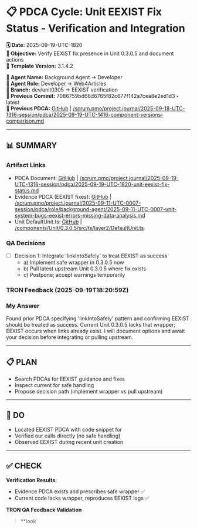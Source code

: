 # 📋 **PDCA Cycle: Unit EEXIST Fix Status - Verification and Integration**

**🗓️ Date:** 2025-09-19-UTC-1820  
**🎯 Objective:** Verify EEXIST fix presence in Unit 0.3.0.5 and document actions  
**🎯 Template Version:** 3.1.4.2  

**👤 Agent Name:** Background Agent → Developer  
**👤 Agent Role:** Developer → Web4Articles  
**👤 Branch:** dev/unit0305 → EEXIST verification  
**📎 Previous Commit:** 7086759bd66d6765f82c677f142a7cea8e2ed1d3 - latest  
**🔗 Previous PDCA:** [GitHub](https://github.com/Cerulean-Circle-GmbH/Web4Articles/blob/dev/unit0305/scrum.pmo/project.journal/2025-09-18-UTC-1316-session/pdca/2025-09-19-UTC-1416-component-versions-comparison.md) | [/scrum.pmo/project.journal/2025-09-18-UTC-1316-session/pdca/2025-09-19-UTC-1416-component-versions-comparison.md](../../2025-09-18-UTC-1316-session/pdca/2025-09-19-UTC-1416-component-versions-comparison.md)

---

## **📊 SUMMARY**

### **Artifact Links**
- PDCA Document: [GitHub](https://github.com/Cerulean-Circle-GmbH/Web4Articles/blob/dev/unit0305/scrum.pmo/project.journal/2025-09-19-UTC-1316-session/pdca/2025-09-19-UTC-1820-unit-eexist-fix-status.md) | [/scrum.pmo/project.journal/2025-09-19-UTC-1316-session/pdca/2025-09-19-UTC-1820-unit-eexist-fix-status.md](scrum.pmo/project.journal/2025-09-19-UTC-1316-session/pdca/2025-09-19-UTC-1820-unit-eexist-fix-status.md)
- Evidence PDCA (EEXIST fixes): [GitHub](https://github.com/Cerulean-Circle-GmbH/Web4Articles/blob/dev/req0305/scrum.pmo/project.journal/2025-09-11-UTC-0007-session/pdca/role/background-agent/2025-09-11-UTC-0007-unit-system-bugs-eexist-errors-missing-data-analysis.md) | [/scrum.pmo/project.journal/2025-09-11-UTC-0007-session/pdca/role/background-agent/2025-09-11-UTC-0007-unit-system-bugs-eexist-errors-missing-data-analysis.md](../../2025-09-11-UTC-0007-session/pdca/role/background-agent/2025-09-11-UTC-0007-unit-system-bugs-eexist-errors-missing-data-analysis.md)
- Unit DefaultUnit.ts: [GitHub](https://github.com/Cerulean-Circle-GmbH/Web4Articles/blob/dev/unit0305/components/Unit/0.3.0.5/src/ts/layer2/DefaultUnit.ts) | [/components/Unit/0.3.0.5/src/ts/layer2/DefaultUnit.ts](../../../components/Unit/0.3.0.5/src/ts/layer2/DefaultUnit.ts)

### **QA Decisions**
- [ ] Decision 1: Integrate 'linkIntoSafely' to treat EEXIST as success
  - a) Implement safe wrapper in 0.3.0.5 now
  - b) Pull latest upstream Unit 0.3.0.5 where fix exists
  - c) Postpone; accept warnings temporarily

### **TRON Feedback (2025-09-19T18:20:59Z)**


### **My Answer**
Found prior PDCA specifying 'linkIntoSafely' pattern and confirming EEXIST should be treated as success. Current Unit 0.3.0.5 lacks that wrapper; EEXIST occurs when links already exist. I will document options and await your decision before integrating or pulling upstream.

---

## **📋 PLAN**
- Search PDCAs for EEXIST guidance and fixes
- Inspect current  for safe handling
- Propose decision path (implement wrapper vs pull upstream)

---

## **🔧 DO**
- Located EEXIST PDCA with code snippet for 
- Verified our  calls  directly (no safe handling)
- Observed EEXIST during recent unit creation

---

## **✅ CHECK**
**Verification Results:**
- Evidence PDCA exists and prescribes safe wrapper ✅
- Current code lacks wrapper, reproduces EEXIST logs ✅

**TRON QA Feedback Validation**
> **look
